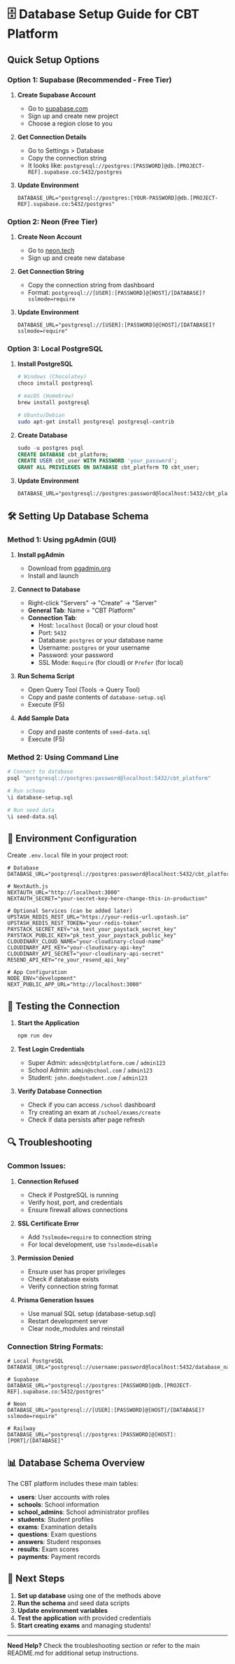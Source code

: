 # 🗄️ Database Setup Guide for CBT Platform

## Quick Setup Options

### Option 1: Supabase (Recommended - Free Tier)
1. **Create Supabase Account**
   - Go to [supabase.com](https://supabase.com)
   - Sign up and create new project
   - Choose a region close to you

2. **Get Connection Details**
   - Go to Settings > Database
   - Copy the connection string
   - It looks like: `postgresql://postgres:[PASSWORD]@db.[PROJECT-REF].supabase.co:5432/postgres`

3. **Update Environment**
   ```env
   DATABASE_URL="postgresql://postgres:[YOUR-PASSWORD]@db.[PROJECT-REF].supabase.co:5432/postgres"
   ```

### Option 2: Neon (Free Tier)
1. **Create Neon Account**
   - Go to [neon.tech](https://neon.tech)
   - Sign up and create new database

2. **Get Connection String**
   - Copy the connection string from dashboard
   - Format: `postgresql://[USER]:[PASSWORD]@[HOST]/[DATABASE]?sslmode=require`

3. **Update Environment**
   ```env
   DATABASE_URL="postgresql://[USER]:[PASSWORD]@[HOST]/[DATABASE]?sslmode=require"
   ```

### Option 3: Local PostgreSQL
1. **Install PostgreSQL**
   ```bash
   # Windows (Chocolatey)
   choco install postgresql
   
   # macOS (Homebrew)
   brew install postgresql
   
   # Ubuntu/Debian
   sudo apt-get install postgresql postgresql-contrib
   ```

2. **Create Database**
   ```sql
   sudo -u postgres psql
   CREATE DATABASE cbt_platform;
   CREATE USER cbt_user WITH PASSWORD 'your_password';
   GRANT ALL PRIVILEGES ON DATABASE cbt_platform TO cbt_user;
   ```

3. **Update Environment**
   ```env
   DATABASE_URL="postgresql://postgres:password@localhost:5432/cbt_platform"
   ```

## 🛠️ Setting Up Database Schema

### Method 1: Using pgAdmin (GUI)
1. **Install pgAdmin**
   - Download from [pgadmin.org](https://www.pgadmin.org/download/)
   - Install and launch

2. **Connect to Database**
   - Right-click "Servers" → "Create" → "Server"
   - **General Tab**: Name = "CBT Platform"
   - **Connection Tab**:
     - Host: `localhost` (local) or your cloud host
     - Port: `5432`
     - Database: `postgres` or your database name
     - Username: `postgres` or your username
     - Password: your password
     - SSL Mode: `Require` (for cloud) or `Prefer` (for local)

3. **Run Schema Script**
   - Open Query Tool (Tools → Query Tool)
   - Copy and paste contents of `database-setup.sql`
   - Execute (F5)

4. **Add Sample Data**
   - Copy and paste contents of `seed-data.sql`
   - Execute (F5)

### Method 2: Using Command Line
```bash
# Connect to database
psql "postgresql://postgres:password@localhost:5432/cbt_platform"

# Run schema
\i database-setup.sql

# Run seed data
\i seed-data.sql
```

## 🔧 Environment Configuration

Create `.env.local` file in your project root:

```env
# Database
DATABASE_URL="postgresql://postgres:password@localhost:5432/cbt_platform"

# NextAuth.js
NEXTAUTH_URL="http://localhost:3000"
NEXTAUTH_SECRET="your-secret-key-here-change-this-in-production"

# Optional Services (can be added later)
UPSTASH_REDIS_REST_URL="https://your-redis-url.upstash.io"
UPSTASH_REDIS_REST_TOKEN="your-redis-token"
PAYSTACK_SECRET_KEY="sk_test_your_paystack_secret_key"
PAYSTACK_PUBLIC_KEY="pk_test_your_paystack_public_key"
CLOUDINARY_CLOUD_NAME="your-cloudinary-cloud-name"
CLOUDINARY_API_KEY="your-cloudinary-api-key"
CLOUDINARY_API_SECRET="your-cloudinary-api-secret"
RESEND_API_KEY="re_your_resend_api_key"

# App Configuration
NODE_ENV="development"
NEXT_PUBLIC_APP_URL="http://localhost:3000"
```

## 🚀 Testing the Connection

1. **Start the Application**
   ```bash
   npm run dev
   ```

2. **Test Login Credentials**
   - Super Admin: `admin@cbtplatform.com` / `admin123`
   - School Admin: `admin@school.com` / `admin123`
   - Student: `john.doe@student.com` / `admin123`

3. **Verify Database Connection**
   - Check if you can access `/school` dashboard
   - Try creating an exam at `/school/exams/create`
   - Check if data persists after page refresh

## 🔍 Troubleshooting

### Common Issues:

1. **Connection Refused**
   - Check if PostgreSQL is running
   - Verify host, port, and credentials
   - Ensure firewall allows connections

2. **SSL Certificate Error**
   - Add `?sslmode=require` to connection string
   - For local development, use `?sslmode=disable`

3. **Permission Denied**
   - Ensure user has proper privileges
   - Check if database exists
   - Verify connection string format

4. **Prisma Generation Issues**
   - Use manual SQL setup (database-setup.sql)
   - Restart development server
   - Clear node_modules and reinstall

### Connection String Formats:

```env
# Local PostgreSQL
DATABASE_URL="postgresql://username:password@localhost:5432/database_name"

# Supabase
DATABASE_URL="postgresql://postgres:[PASSWORD]@db.[PROJECT-REF].supabase.co:5432/postgres"

# Neon
DATABASE_URL="postgresql://[USER]:[PASSWORD]@[HOST]/[DATABASE]?sslmode=require"

# Railway
DATABASE_URL="postgresql://postgres:[PASSWORD]@[HOST]:[PORT]/[DATABASE]"
```

## 📊 Database Schema Overview

The CBT platform includes these main tables:
- **users**: User accounts with roles
- **schools**: School information
- **school_admins**: School administrator profiles
- **students**: Student profiles
- **exams**: Examination details
- **questions**: Exam questions
- **answers**: Student responses
- **results**: Exam scores
- **payments**: Payment records

## 🎯 Next Steps

1. **Set up database** using one of the methods above
2. **Run the schema** and seed data scripts
3. **Update environment variables**
4. **Test the application** with provided credentials
5. **Start creating exams** and managing students!

---

**Need Help?** Check the troubleshooting section or refer to the main README.md for additional setup instructions.
